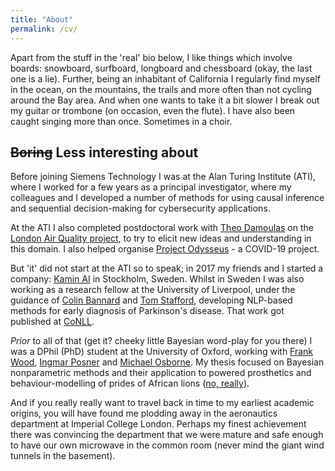 ```yaml
---
title: "About"
permalink: /cv/
---
```


Apart from the stuff in the 'real' bio below, I like things which involve boards: snowboard, surfboard, longboard and chessboard (okay, the last one is a lie). Further, being an inhabitant of California I regularly find myself in the ocean, on the mountains, the trails and more often than not cycling around the Bay area. And when one wants to take it a bit slower I break out my guitar or trombone (on occasion, even the flute). I have also been caught singing more than once. Sometimes in a choir.

## ~~Boring~~ Less interesting about

Before joining Siemens Technology I was at the Alan Turing Institute (ATI), where I worked for a few years as a principal investigator, where my colleagues and I developed a number of methods for using causal inference and sequential decision-making for cybersecurity applications.

At the ATI I also completed postdoctoral work with [Theo Damoulas](https://warwick.ac.uk/fac/sci/statistics/staff/academic-research/damoulas/) on the [London Air Quality project](https://www.turing.ac.uk/research/research-projects/london-air-quality), to try to elicit new ideas and understanding in this domain. I also helped organise [Project Odysseus](https://www.turing.ac.uk/research/research-projects/project-odysseus-understanding-london-busyness-and-exiting-lockdown) - a COVID-19 project.

But 'it' did not start at the ATI so to speak; in 2017 my friends and I started a company: [Kamin AI](http://kamin.ai/) in Stockholm, Sweden. Whilst in Sweden I was also working as a research fellow at the University of Liverpool, under the guidance of [Colin Bannard](https://www.liverpool.ac.uk/institute-of-life-and-human-sciences/staff/colin-bannard/) and [Tom Stafford](https://www.sheffield.ac.uk/psychology/staff/academic/tom-stafford), developing NLP-based methods for early diagnosis of Parkinson's disease. That work got published at [CoNLL](https://aclanthology.org/2020.conll-1.47.pdf).

*Prior* to all of that (get it? cheeky little Bayesian word-play for you there) I was a DPhil (PhD) student at the University of Oxford, working with [Frank Wood](https://www.cs.ubc.ca/~fwood/), [Ingmar Posner](https://ori.ox.ac.uk/ori-people/ingmar-posner/) and [Michael Osborne](https://www.robots.ox.ac.uk/~mosb/). My thesis focused on Bayesian nonparametric methods and their application to powered prosthetics and behaviour-modelling of prides of African lions ([no, really](https://ora.ox.ac.uk/objects/uuid:6cf7314d-e33d-468b-9bdc-d91ab609c643)).

And if you really really want to travel back in time to my earliest academic origins, you will have found me plodding away in the aeronautics department at Imperial College London. Perhaps my finest achievement there was convincing the department that we were mature and safe enough to have our own microwave in the common room (never mind the giant wind tunnels in the basement).
